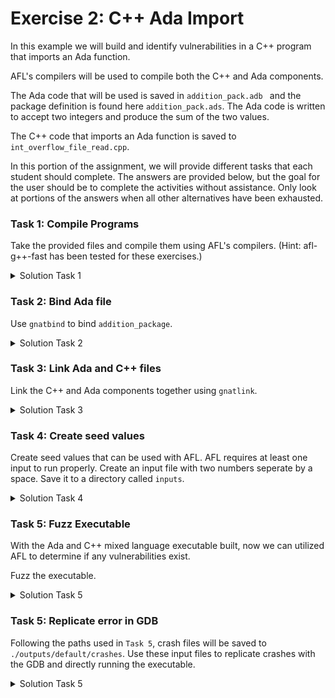 # Exercise 2: C++ Ada Import

In this example we will build and identify vulnerabilities in a C++ program that imports an Ada function.

AFL's compilers will be used to compile both the C++ and Ada components. 

The Ada code that will be used is saved in ```addition_pack.adb ``` and the package definition is found here ```addition_pack.ads```. The Ada code is written to accept two integers and produce the sum of the two values.

The C++ code that imports an Ada function is saved to ```int_overflow_file_read.cpp```.

In this portion of the assignment, we will provide different tasks that each student should complete. The answers are provided below, but the goal for the user should be to complete the activities without assistance. Only look at portions of the answers when all other alternatives have been exhausted.

### Task 1: Compile Programs

Take the provided files and compile them using AFL's compilers. (Hint: afl-g++-fast has been tested for these exercises.)

<details>
<summary>Solution Task 1</summary>

```afl-g++-fast``` is used to compile these files and the full command shown below:

```
afl-g++-fast -c addition_pack.adb int_overflow_file_read.cpp
```

The ```-c``` flag is used to compile only. This generates a ```.o``` and ```.ali``` file from the Ada source code and a ```.o``` file from C++. 

</details>


### Task 2: Bind Ada file

Use ```gnatbind``` to bind ```addition_package```.

<details>
<summary>Solution Task 2</summary>

```gnatbind``` performs consistency check and will error if there are any discrepancies. This is highlighted below:

```
gnatbind -n addition_pack
```

-n - ```addition_pack``` is not a main Ada program and this is denoted by using this flag.

</details>


### Task 3: Link Ada and C++ files

Link the C++ and Ada components together using ```gnatlink```. 


<details>
<summary>Solution Task 3</summary>

Below is the command to build the executable ```runner_exec``` and link the C++ and Ada components.

```
gnatlink addition_pack -o runner_exec --LINK=afl-g++-fast int_overflow_file_read.o
```

* addition_pack - This is the Ada package name that contains the function that will be imported
* -o runner_exec - Name of the output executable that will be created
* --LINK=afl-g++-fast - Selects the linker that will be used to combine files. 

</details>

### Task 4: Create seed values

Create seed values that can be used with AFL. AFL requires at least one input to run properly. Create an input file with two numbers seperate by a space. Save it to a directory called ```inputs```.

<details>
<summary>Solution Task 4</summary>

echo "12 45" > inputs/test1

</details>

### Task 5: Fuzz Executable

With the Ada and C++ mixed language executable built, now we can utilized AFL to determine if any vulnerabilities exist.

Fuzz the executable.

<details>
<summary>Solution Task 5</summary>

```
afl-fuzz -i inputs/ -o outputs ./runner_exec @@
```

* -i - Provide an input directory that contains seed testcases
* -o - Provide an output directory where all results from the fuzzing activities will be saved
* ./runner_exec @@ - Run the executable and specify that AFL will provide files as input


From the run above, integer overflow errors will be found in the given executable.

</details>

### Task 5: Replicate error in GDB

Following the paths used in ```Task 5```, crash files will be saved to ```./outputs/default/crashes```. Use these input files to replicate crashes with the GDB and directly running the executable.


<details>
<summary>Solution Task 5</summary>

For simplicity we have changed the name of our example crash file to ```crashfile1```. Expect your filename to be much longer. (The normal name describes the mutations used to identify the inputs used to crash the target program.)

To crash the program and identify the program source we can utilize GDB. Starting GDB with the target and parameters provided is shown below:

```
gdb -ex=r -ex=backtrace --args ./runner_exec outputs/default/crashes/crashfile1
```

* -ex=r - Execute a single GDB command: This command runs the executable with the provided input file
* -ex=backtrace - Execute a single GDB command: This command shows a backtrace of the executable's run and where errors occurred
* --args ./runner_exec outputs/default/crashes/crashfile1 - The target executable and input file are provided after the --args parameter. GDB then takes and executes these commands.

The resulting backtrace can then be used to identify the source of the error. 

</details>
